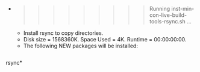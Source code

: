 * >>>>>>>>> Running inst-min-con-live-build-tools-rsync.sh ...
  * Install rsync to copy directories.
  * Disk size = 1568360K. Space Used = 4K. Runtime = 00:00:00:00.
  * The following NEW packages will be installed:
  ```bash
rsync*
  ```
